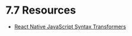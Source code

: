 # 7.7 Resources

- [React Native JavaScript Syntax Transformers](https://facebook.github.io/react-native/docs/javascript-environment.html#javascript-syntax-transformers)
